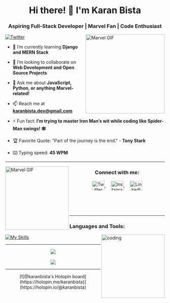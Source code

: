 
<h1 align="center">Hi there! 👋 I'm Karan Bista</h1>
<h3 align="center">Aspiring Full-Stack Developer | Marvel Fan | Code Enthusiast</h3>

<img alt="Marvel GIF" align="right" height="250" src="https://media.giphy.com/media/3oEjI6SIIHBdRxXI40/giphy.gif">

<p align="left">
  <a href="https://twitter.com/karanbista" target="_blank">
    <img src="https://img.shields.io/twitter/url?style=social&label=Follow%20%40karanbista&url=https%3A%2F%2Ftwitter.com%2Fkaranbista" alt="Twitter">
  </a>
</p>

- 🌱 I’m currently learning **Django and MERN Stack**

- 👯 I’m looking to collaborate on **Web Development and Open Source Projects**

- 💬 Ask me about **JavaScript, Python, or anything Marvel-related!**

- 📫 Reach me at **karanbista.dev@gmail.com**

- ⚡ Fun fact: **I’m trying to master Iron Man’s wit while coding like Spider-Man swings! 🕸️**

- 🏆 Favorite Quote: "Part of the journey is the end." - **Tony Stark**

- ⌨️ Typing speed: **45 WPM**

<hr />
<img alt="Marvel GIF" height="200" align="left" src="https://media.giphy.com/media/4ZgLP08tnUMsRfGiVG/giphy.gif">

<div align="center">
<h3>Connect with me:</h3>
<p>
<a href="https://twitter.com/karanbista" target="_blank">
  <img align="center" src="https://raw.githubusercontent.com/rahuldkjain/github-profile-readme-generator/master/src/images/icons/Social/twitter.svg" alt="Twitter" height="30" width="40" />
</a>&nbsp;&nbsp;&nbsp;
<a href="https://www.instagram.com/karanbista/" target="_blank">
  <img align="center" src="https://raw.githubusercontent.com/rahuldkjain/github-profile-readme-generator/master/src/images/icons/Social/instagram.svg" alt="Instagram" height="30" width="40" />
</a>&nbsp;&nbsp;&nbsp;
<a href="https://www.linkedin.com/in/karanbista/" target="_blank">
  <img align="center" src="https://raw.githubusercontent.com/rahuldkjain/github-profile-readme-generator/master/src/images/icons/Social/linked-in-alt.svg" alt="LinkedIn" height="30" width="40" />
</a>
</p>
</div>

<br /><br /><br />
<hr />

<h3 align="left">Languages and Tools:</h3>

<img alt="coding" align="right" height="200" src="https://media.giphy.com/media/Ll22OhMLAlVDb8UQWe/giphy.gif" />

[![My Skills](https://skillicons.dev/icons?i=html,css,js,react,nodejs,python,django,mongodb,mysql,git,github&perline=6)](https://skillicons.dev)

<hr />

<div align="center">
<a href="https://github.com/karanbista">
  <img align="center" src="https://github-readme-stats.vercel.app/api?username=karanbista&theme=tokyonight" />
</a>
<br /><br />
<a href="https://github.com/karanbista">
  <img align="center" src="https://github-readme-streak-stats.herokuapp.com/?user=karanbista&theme=tokyonight" />
</a>
</div>

<hr />

<div align="center">
[![@karanbista's Holopin board](https://holopin.me/karanbista)](https://holopin.io/@karanbista)
</div>

